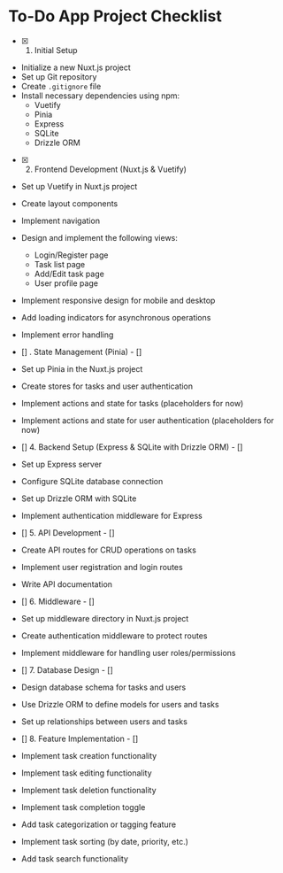 # To-Do App Project Checklist

- [x] 1. Initial Setup 
- Initialize a new Nuxt.js project
- Set up Git repository
- Create `.gitignore` file
- Install necessary dependencies using npm:
  - Vuetify
  - Pinia
  - Express
  - SQLite
  - Drizzle ORM

- [x] 2. Frontend Development (Nuxt.js & Vuetify) 
- Set up Vuetify in Nuxt.js project
- Create layout components
- Implement navigation
- Design and implement the following views:
  - Login/Register page
  - Task list page
  - Add/Edit task page
  - User profile page
- Implement responsive design for mobile and desktop
- Add loading indicators for asynchronous operations
- Implement error handling

- [] . State Management (Pinia) - [] 
- Set up Pinia in the Nuxt.js project
- Create stores for tasks and user authentication
- Implement actions and state for tasks (placeholders for now)
- Implement actions and state for user authentication (placeholders for now)

- [] 4. Backend Setup (Express & SQLite with Drizzle ORM) - [] 
- Set up Express server
- Configure SQLite database connection
- Set up Drizzle ORM with SQLite
- Implement authentication middleware for Express

- [] 5. API Development - [] 
- Create API routes for CRUD operations on tasks
- Implement user registration and login routes
- Write API documentation

- [] 6. Middleware - [] 
- Set up middleware directory in Nuxt.js project
- Create authentication middleware to protect routes
- Implement middleware for handling user roles/permissions

- [] 7. Database Design - [] 
- Design database schema for tasks and users
- Use Drizzle ORM to define models for users and tasks
- Set up relationships between users and tasks

- [] 8. Feature Implementation - [] 
- Implement task creation functionality
- Implement task editing functionality
- Implement task deletion functionality
- Implement task completion toggle
- Add task categorization or tagging feature
- Implement task sorting (by date, priority, etc.)
- Add task search functionality



